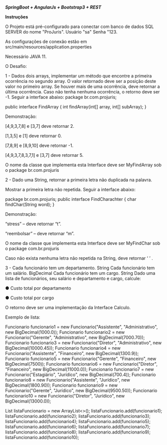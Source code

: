 
_**SpringBoot + AngularJs + Bootstrap3 + REST**_

**Instruções**

O Projeto está pré-configurado para conectar com banco de dados
SQL SERVER do nome "ProJuris". Usuário "sa" Senha "123.

As configurações de conexão estão em src/main/resources/application.properties

Necessário JAVA 11.


O Desafio:

1 - Dados dois arrays, implementar um método que encontre a primeira ocorrência
no segundo array.
O valor retornado deve ser a posição deste valor no primeiro array.
Se houver mais de uma ocorrência, deve retornar a última ocorrência.
Caso não tenha nenhuma ocorrência, o retorno deve ser -1.
Seguir a interface abaixo:
package br.com.projuris;

public interface FindArray {
int findArray(int[] array, int[] subArray);
}

Demonstração:

[4,9,3,7,8] e [3,7] deve retornar 2.

[1,3,5] e [1] deve retornar 0.

[7,8,9] e [8,9,10] deve retornar -1.

[4,9,3,7,8,3,7,1] e [3,7] deve retornar 5.

O nome da classe que implementa esta Interface deve ser MyFindArray sob o package
br.com.projuris

2 -  Dado uma String, retornar a primeira letra não duplicada na palavra.

Mostrar a primeira letra não repetida.
Seguir a interface abaixo:

package br.com.projuris;
public interface FindCharachter {
char findChar(String word);
}

Demonstração:

“stress” – deve retornar “t”.

“reembolsar” – deve retornar “m”.

O nome da classe que implementa esta Interface deve ser MyFindChar sob o package
com.br.projuris

Caso não exista nenhuma letra não repetida na String, deve retornar ‘ ’ .

3 - Cada funcionário tem um departamento. String
Cada funcionário tem um salário. BigDecimal
Cada funcionário tem um cargo. String
Dado uma lista de funcionários, seu salário e departamento e cargo, calcule:

● Custo total por departamento

● Custo total por cargo

O retorno deve ser uma implementação da Interface Calculo.

Exemplo de lista:

Funcionario funcionario1 = new Funcionario("Assistente", "Administrativo", new BigDecimal(1000.0));
Funcionario funcionario2 = new Funcionario("Gerente", "Administrativo", new BigDecimal(7000.70));
Funcionario funcionario3 = new Funcionario("Diretor", "Administrativo", new BigDecimal(10000.45));
Funcionario funcionario4 = new Funcionario("Assistente", "Financeiro", new BigDecimal(1300.9));
Funcionario funcionario5 = new Funcionario("Gerente", "Financeiro", new BigDecimal(7500));
Funcionario funcionario6 = new Funcionario("Diretor", "Financeiro", new BigDecimal(11000.0));
Funcionario funcionario7 = new Funcionario("Estagiário", "Jurídico", new BigDecimal(700.4));
Funcionario funcionario8 = new Funcionario("Assistente", "Jurídico", new BigDecimal(1800.90));
Funcionario funcionario9 = new Funcionario("Gerente", "Jurídico", new BigDecimal(9500.50));
Funcionario funcionario10 = new Funcionario("Diretor", "Jurídico", new BigDecimal(13000.0));

List<Funcionario> listaFuncionario = new ArrayList<>();
listaFuncionario.add(funcionario1);
listaFuncionario.add(funcionario2);
listaFuncionario.add(funcionario3);
listaFuncionario.add(funcionario4);
listaFuncionario.add(funcionario5);
listaFuncionario.add(funcionario6);
listaFuncionario.add(funcionario7);
listaFuncionario.add(funcionario8);
listaFuncionario.add(funcionario9);
listaFuncionario.add(funcionario10);